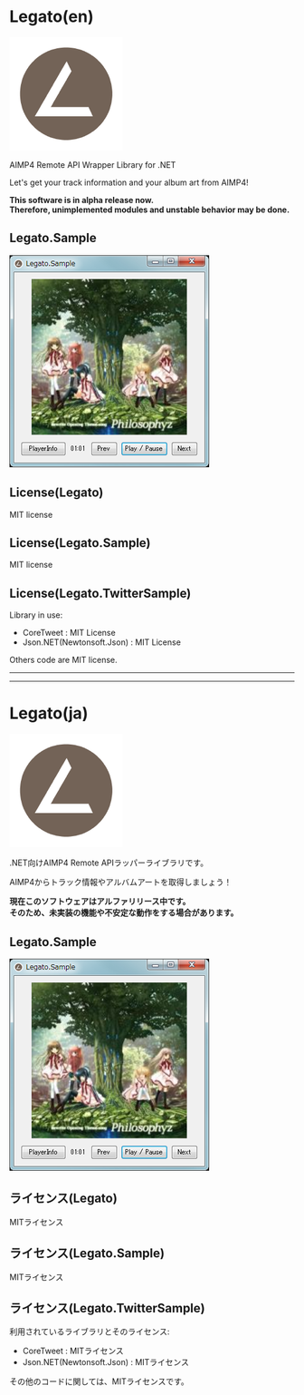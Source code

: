 # Legato(en)
![Logo](logo.png)

AIMP4 Remote API Wrapper Library for .NET

Let's get your track information and your album art from AIMP4!  

**This software is in alpha release now.**  
**Therefore, unimplemented modules and unstable behavior may be done.**

## Legato.Sample
![LegatoSample](LegatoSample.png)

## License(Legato)
MIT license

## License(Legato.Sample)
MIT license

## License(Legato.TwitterSample)
Library in use:

- CoreTweet : MIT License
- Json.NET(Newtonsoft.Json) : MIT License

Others code are MIT license.

----
----

# Legato(ja)
![Logo](logo.png)

.NET向けAIMP4 Remote APIラッパーライブラリです。

AIMP4からトラック情報やアルバムアートを取得しましょう！

**現在このソフトウェアはアルファリリース中です。**  
**そのため、未実装の機能や不安定な動作をする場合があります。**

## Legato.Sample
![LegatoSample](LegatoSample.png)

## ライセンス(Legato)
MITライセンス

## ライセンス(Legato.Sample)
MITライセンス

## ライセンス(Legato.TwitterSample)
利用されているライブラリとそのライセンス:

- CoreTweet : MITライセンス
- Json.NET(Newtonsoft.Json) : MITライセンス

その他のコードに関しては、MITライセンスです。
